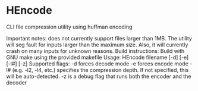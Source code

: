 # HEncode
CLI file compression utility using huffman encoding

Important notes: does not currently support files larger than 1MB. The utility will seg fault for inputs larger than the maximum size. Also, it will currently crash on many inputs for unknown reasons.
Build instructions: Build with GNU make using the provided makefile
Usage: HEncode filename [-d] [-e] [-l#] [-z]
Supported flags:
    \-d forces decode mode
    \-e forces encode mode
    \-l# (e.g. -l2, -l4, etc.) specifies the compression depth. If not specified, this will be auto-detected.
    \-z is a debug flag that runs both the encoder and the decoder